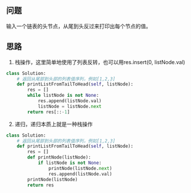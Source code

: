 ## 问题
输入一个链表的头节点，从尾到头反过来打印出每个节点的值。

## 思路
1. 栈操作，这里简单地使用了列表反转，也可以用res.insert(0, listNode.val)
```python
class Solution:
    # 返回从尾部到头部的列表值序列，例如[1,2,3]
    def printListFromTailToHead(self, listNode):
        res = []
        while listNode is not None:
            res.append(listNode.val)
            listNode = listNode.next
        return res[::-1]
```

2. 递归，递归本质上就是一种栈操作
```python
class Solution:
    # 返回从尾部到头部的列表值序列，例如[1,2,3]
    def printListFromTailToHead(self, listNode):
        res = []
        def printNode(listNode):
            if listNode is not None:
                printNode(listNode.next)
                res.append(listNode.val)
        printNode(listNode)
        return res
```
